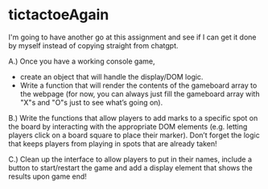 # tictactoeAgain

I'm going to have another go at this assignment and see if I can get it done by myself instead of copying straight from chatgpt.

A.) Once you have a working console game, 
- create an object that will handle the display/DOM logic. 
- Write a function that will render the contents of the gameboard array to the webpage (for now, you can always just fill the gameboard array with "X"s and "O"s just to see what’s going on).

B.) Write the functions that allow players to add marks to a specific spot on the board by interacting with the appropriate DOM elements (e.g. letting players click on a board square to place their marker). Don’t forget the logic that keeps players from playing in spots that are already taken!

C.) Clean up the interface to allow players to put in their names, include a button to start/restart the game and add a display element that shows the results upon game end!
